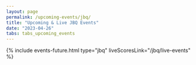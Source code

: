 ```yaml
---
layout: page
permalink: /upcoming-events/jbq/
title: "Upcoming & Live JBQ Events"
date: "2023-04-26"
tabs: tabs_upcoming_events
---
```


{% include events-future.html type="jbq" liveScoresLink="/jbq/live-events" %}